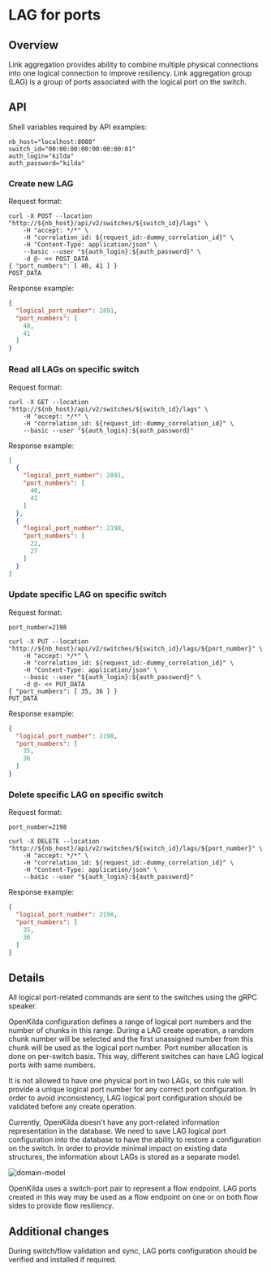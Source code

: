 # LAG for ports

## Overview

Link aggregation provides ability to combine multiple physical connections into one logical connection to improve resiliency. Link aggregation group (LAG) is a group of ports associated with the logical port on the switch.

## API

Shell variables required by API examples:
~~~shell
nb_host="localhost:8080"
switch_id="00:00:00:00:00:00:00:01"
auth_login="kilda"
auth_password="kilda"
~~~

### Create new LAG

Request format:

~~~shell
curl -X POST --location "http://${nb_host}/api/v2/switches/${switch_id}/lags" \
    -H "accept: */*" \
    -H "correlation_id: ${request_id:-dummy_correlation_id}" \
    -H "Content-Type: application/json" \
    --basic --user "${auth_login}:${auth_password}" \
    -d @- << POST_DATA
{ "port_numbers": [ 40, 41 ] }
POST_DATA
~~~

Response example:

~~~json
{
  "logical_port_number": 2891,
  "port_numbers": [
    40,
    41
  ]
}
~~~


### Read all LAGs on specific switch

Request format:

~~~shell
curl -X GET --location "http://${nb_host}/api/v2/switches/${switch_id}/lags" \
    -H "accept: */*" \
    -H "correlation_id: ${request_id:-dummy_correlation_id}" \
    --basic --user "${auth_login}:${auth_password}"
~~~

Response example:

~~~json
[
  {
    "logical_port_number": 2891,
    "port_numbers": [
      40,
      41
    ]
  },
  {
    "logical_port_number": 2198,
    "port_numbers": [
      22,
      27
    ]
  }
]
~~~


### Update specific LAG on specific switch

Request format:

~~~shell
port_number=2198

curl -X PUT --location "http://${nb_host}/api/v2/switches/${switch_id}/lags/${port_number}" \
    -H "accept: */*" \
    -H "correlation_id: ${request_id:-dummy_correlation_id}" \
    -H "Content-Type: application/json" \
    --basic --user "${auth_login}:${auth_password}" \
    -d @- << PUT_DATA
{ "port_numbers": [ 35, 36 ] }
PUT_DATA
~~~

Response example:

~~~json
{
  "logical_port_number": 2198,
  "port_numbers": [
    35,
    36
  ]
}
~~~


### Delete specific LAG on specific switch

Request format:

~~~shell
port_number=2198

curl -X DELETE --location "http://${nb_host}/api/v2/switches/${switch_id}/lags/${port_number}" \
    -H "accept: */*" \
    -H "correlation_id: ${request_id:-dummy_correlation_id}" \
    -H "Content-Type: application/json" \
    --basic --user "${auth_login}:${auth_password}"
~~~

Response example:

~~~json
{
  "logical_port_number": 2198,
  "port_numbers": [
    35,
    36
  ]
}
~~~

## Details
All logical port-related commands are sent to the switches using the gRPC speaker.

OpenKilda configuration defines a range of logical port numbers and the number of chunks in this range. During a LAG create operation,
a random chunk number will be selected and the first unassigned number from this chunk will be used as the logical port number.
Port number allocation is done on per-switch basis. This way, different switches can have LAG logical ports with same numbers. 

It is not allowed to have one physical port in two LAGs, so this rule will provide a unique logical port number for any 
correct port configuration. In order to avoid inconsistency, LAG logical port configuration should be validated before any create operation.

Currently, OpenKilda doesn't have any port-related information representation in the database. We need to save LAG logical
port configuration into the database to have the ability to restore a configuration on the switch. In order to provide 
minimal impact on existing data structures, the information about LAGs is stored as a separate model.

![domain-model](./domain-model.png)

OpenKilda uses a switch-port pair to represent a flow endpoint. LAG ports created in this way may be used as a flow endpoint on one or on both flow sides to provide flow resiliency.

## Additional changes

During switch/flow validation and sync, LAG ports configuration should be verified and installed if required. 
